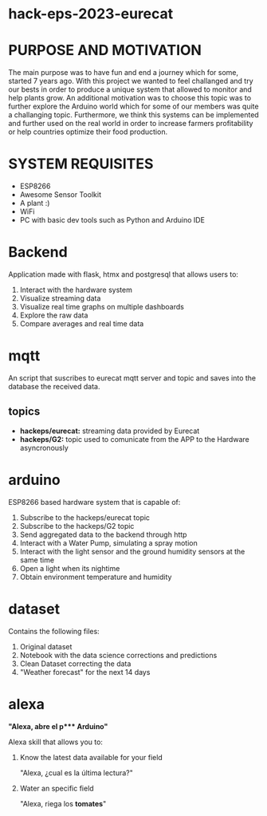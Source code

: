 # hack-eps-2023-eurecat

# PURPOSE AND MOTIVATION

The main purpose was to have fun and end a journey which for some, started 7 years ago. With this project we wanted to feel challanged and try our bests in order to produce a unique system  that allowed to monitor and help plants grow.
An additional motivation was to choose this topic was to further explore the Arduino world which for some of our members was quite a challanging topic.
Furthermore, we think this systems can be implemented and further used on the real world in order to increase farmers profitability or help countries optimize their food production.

# SYSTEM REQUISITES
- ESP8266
- Awesome Sensor Toolkit
- A plant :)
- WiFi
- PC with basic dev tools such as Python and Arduino IDE

# Backend 
Application made with flask, htmx and postgresql that allows users to:
1. Interact with the hardware system
2. Visualize streaming data
2. Visualize real time graphs on multiple dashboards
3. Explore the raw data 
4. Compare averages and real time data

# mqtt
An script that suscribes to eurecat mqtt server and topic and saves into the
database the received data.

## topics
- **hackeps/eurecat:** streaming data provided by Eurecat
- **hackeps/G2:** topic used to comunicate from the APP to the Hardware asyncronously

# arduino
ESP8266 based hardware system that is capable of:

1. Subscribe to the hackeps/eurecat topic
2. Subscribe to the hackeps/G2 topic
3. Send aggregated data to the backend through http
4. Interact with a Water Pump, simulating a spray motion
5. Interact with the light sensor and the ground humidity sensors at the same time
6. Open a light when its nightime
7. Obtain environment temperature and humidity

# dataset
Contains the following files:

1. Original dataset
2. Notebook with the data science corrections and predictions 
3. Clean Dataset correcting the data
4. "Weather forecast" for the next 14 days 

# alexa

**"Alexa, abre el p\**\* Arduino"**

Alexa skill that allows you to:

1. Know the latest data available for your field
    
    "Alexa, ¿cual es la última lectura?"
2. Water an specific field

    "Alexa, riega los **tomates**"
